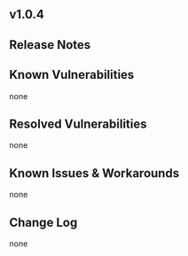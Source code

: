 v1.0.4
------------------------

Release Notes
-------------

Known Vulnerabilities
---------------------
none

Resolved Vulnerabilities
------------------------
none

Known Issues & Workarounds
--------------------------
none

Change Log
----------
none
